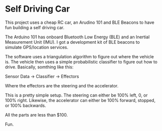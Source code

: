 # Self Driving Car

This project uses a cheap RC car, an Arudino 101 and BLE Beacons to have fun building a self driving car.

The Arduino 101 has onboard Bluetooth Low Energy (BLE) and an Inertial Measurement Unit (IMU). I got a development kit of BLE beacons
to simulate GPS/location services.

The software uses a triangulation algorithm to figure out where the vehicle is. The vehicle then uses a simple probabilistic classifier
to figure out how to drive. Basically, somthing like this:

  Sensor Data -> Classifier -> Effectors
  
Where the effectors are the steering and the accelerator.

This is a pretty simple setup. The steering can either be 100% left, 0, or 100% right. Likewise, the accelerator can either be 100% forward, 
stopped, or 100% backwards.

All the parts are less than $100.

Fun.
